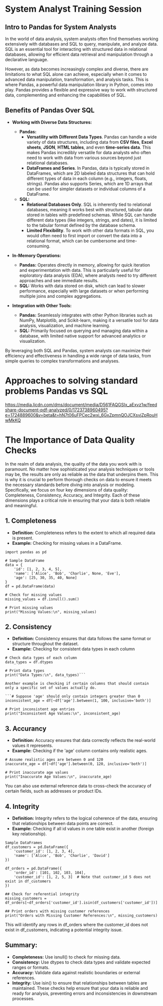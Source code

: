 # System Analyst Training Session

## Intro to Pandas for System Analysts
In the world of data analysis, system analysts often find themselves working extensively with databases and SQL to query, manipulate, and analyze data. SQL is an essential tool for interacting with structured data in relational databases, allowing for efficient data retrieval and manipulation through a declarative language.

However, as data becomes increasingly complex and diverse, there are limitations to what SQL alone can achieve, especially when it comes to advanced data manipulation, transformation, and analysis tasks. This is where Pandas, a powerful data manipulation library in Python, comes into play. Pandas provides a flexible and expressive way to work with structured data, complementing and enhancing the capabilities of SQL.

## Benefits of Pandas Over SQL
- **Working with Diverse Data Structures:**
  - **Pandas:**
    - **Versatility with Different Data Types**. Pandas can handle a wide variety of data structures, including data from **CSV files**, **Excel sheets**, **JSON**, **HTML tables**, and even **time-series data**. This makes Pandas incredibly versatile for data analysts who often need to work with data from various sources beyond just relational databases.
    - **DataFrames and Series**. In Pandas, data is typically stored in DataFrames, which are 2D labeled data structures that can hold different types of data in each column (e.g., integers, floats, strings). Pandas also supports Series, which are 1D arrays that can be used for simpler datasets or individual columns of a DataFrame.
  - **SQL:**
    - **Relational Databases Only**. SQL is inherently tied to relational databases, meaning it works best with structured, tabular data stored in tables with predefined schemas. While SQL can handle different data types (like integers, strings, and dates), it is limited to the tabular format defined by the database schema.
    - **Limited Flexibility**. To work with other data formats in SQL, you would often need to first import or convert the data into a relational format, which can be cumbersome and time-consuming.

- **In-Memory Operations:**
  - **Pandas:** Operates directly in memory, allowing for quick iteration and experimentation with data. This is particularly useful for exploratory data analysis (EDA), where analysts need to try different approaches and see immediate results.
  - **SQL:** Works with data stored on disk, which can lead to slower performance, especially with large datasets or when performing multiple joins and complex aggregations.

- **Integration with Other Tools:**
  - **Pandas:** Seamlessly integrates with other Python libraries such as NumPy, Matplotlib, and Scikit-learn, making it a versatile tool for data analysis, visualization, and machine learning.
  - **SQL:** Primarily focused on querying and managing data within a database, with limited native support for advanced analytics or visualization.

By leveraging both SQL and Pandas, system analysts can maximize their efficiency and effectiveness in handling a wide range of data tasks, from simple queries to complex transformations and analyses.

# Approaches to solving standard problems Pandas vs SQL
https://media.licdn.com/dms/document/media/D561FAQGSIx_aExvz1w/feedshare-document-pdf-analyzed/0/1723738960495?e=1724889600&v=beta&t=hN7t06uFPCec2wxi_6GxZpmnQOJCXsvjZpRouHwMkKQ

# The Importance of Data Quality Checks
In the realm of data analysis, the quality of the data you work with is paramount. No matter how sophisticated your analysis techniques or tools may be, the results are only as reliable as the data that underpins them. This is why it is crucial to perform thorough checks on data to ensure it meets the necessary standards before diving into analysis or modeling. Specifically, we focus on four key dimensions of data quality: Completeness, Consistency, Accuracy, and Integrity. Each of these dimensions plays a critical role in ensuring that your data is both reliable and meaningful.

## 1. Completeness
- **Definition**: Completeness refers to the extent to which all required data is present.
- **Example:** Checking for missing values in a DataFrame.

```
import pandas as pd

# Sample DataFrame
data = {
    'id': [1, 2, 3, 4, 5],
    'name': ['Alice', 'Bob', 'Charlie', None, 'Eve'],
    'age': [25, 30, 35, 40, None]
}
df = pd.DataFrame(data)

# Check for missing values
missing_values = df.isnull().sum()

# Print missing values
print("Missing Values:\n", missing_values)
```

## 2. Consistency
- **Definition:** Consistency ensures that data follows the same format or structure throughout the dataset.
- **Example:** Checking for consistent data types in each column

```
# Check data types of each column
data_types = df.dtypes

# Print data types
print("Data Types:\n", data_types)```

Another example is checking if certain columns that should contain only a specific set of values actually do.

```# Suppose 'age' should only contain integers greater than 0
inconsistent_age = df[~df['age'].between(1, 100, inclusive='both')]

# Print inconsistent age entries
print("Inconsistent Age Values:\n", inconsistent_age)
```

## 3. Accurancy
- **Definition:** Accuracy ensures that data correctly reflects the real-world values it represents.
- **Example:** Checking if the 'age' column contains only realistic ages.

```
# Assume realistic ages are between 0 and 120
inaccurate_age = df[~df['age'].between(0, 120, inclusive='both')]

# Print inaccurate age values
print("Inaccurate Age Values:\n", inaccurate_age)
```

You can also use external reference data to cross-check the accuracy of certain fields, such as addresses or product IDs.

## 4. Integrity
- **Definition:** Integrity refers to the logical coherence of the data, ensuring that relationships between data points are correct.
- **Example:** Checking if all id values in one table exist in another (foreign key relationship).

```
Sample DataFrames
df_customers = pd.DataFrame({
    'customer_id': [1, 2, 3, 4],
    'name': ['Alice', 'Bob', 'Charlie', 'David']
})

df_orders = pd.DataFrame({
    'order_id': [101, 102, 103, 104],
    'customer_id': [1, 2, 5, 3]  # Note that customer_id 5 does not exist in df_customers
})

## Check for referential integrity
missing_customers = df_orders[~df_orders['customer_id'].isin(df_customers['customer_id'])]

## Print orders with missing customer references
print("Orders with Missing Customer References:\n", missing_customers)
```

This will identify any rows in df_orders where the customer_id does not exist in df_customers, indicating a potential integrity issue.

## Summary:
- **Completeness:** Use isnull() to check for missing data.
- **Consistency:** Use dtypes to check data types and validate expected ranges or formats.
- **Accuracy:** Validate data against realistic boundaries or external references.
- **Integrity:** Use isin() to ensure that relationships between tables are maintained.
These checks help ensure that your data is reliable and ready for analysis, preventing errors and inconsistencies in downstream processes.
